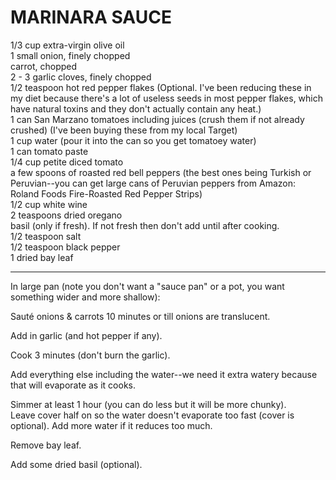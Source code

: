 # MARINARA SAUCE

1/3 cup extra-virgin olive oil  
1 small onion, finely chopped  
carrot, chopped  
2 - 3 garlic cloves, finely chopped  
1/2 teaspoon hot red pepper flakes (Optional. I've been reducing these in my diet because there's a lot of useless seeds in most pepper flakes, which have natural toxins and they don't actually contain any heat.)  
1 can San Marzano tomatoes including juices (crush them if not already crushed) (I've been buying these from my local Target)  
1 cup water (pour it into the can so you get tomatoey water)  
1 can tomato paste  
1/4 cup petite diced tomato  
a few spoons of roasted red bell peppers (the best ones being Turkish or Peruvian--you can get large cans of Peruvian peppers from Amazon: Roland Foods Fire-Roasted Red Pepper Strips)  
1/2 cup white wine  
2 teaspoons dried oregano   
basil (only if fresh). If not fresh then don't add until after cooking.  
1/2 teaspoon salt  
1/2 teaspoon black pepper  
1 dried bay leaf  

------------------

In large pan (note you don't want a "sauce pan" or a pot, you want something wider and more shallow):  
  
Sauté onions & carrots 10 minutes or till onions are translucent.  
  
Add in garlic (and hot pepper if any).
  
Cook 3 minutes (don't burn the garlic).  
  
Add everything else including the water--we need it extra watery because that will evaporate as it cooks.  
  
Simmer at least 1 hour (you can do less but it will be more chunky).  
Leave cover half on so the water doesn't evaporate too fast (cover is optional).
Add more water if it reduces too much.  
  
Remove bay leaf.  
  
Add some dried basil (optional).
